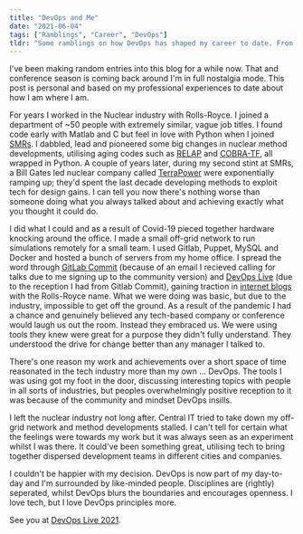 ```yaml
---
title: "DevOps and Me"
date: "2021-06-04"
tags: ["Ramblings", "Career", "DevOps"]
tldr: "Some ramblings on how DevOps has shaped my career to date. From life in a multinational corporate to finding happiness in tech, all thanks to the culture DevOps instills."
---
```


I've been making random entries into this blog for a while now. That and conference season is coming back around I'm in full nostalgia mode. This post is personal and based on my professional experiences to date about how I am where I am.

For years I worked in the Nuclear industry with Rolls-Royce. I joined a department of ~50 people with extremely similar, vague job titles. I found code early with Matlab and C but feel in love with Python when I joined [SMRs](https://www.rolls-royce.com/innovation/small-modular-reactors.aspx#/). I dabbled, lead and pioneered some big changes in nuclear method developments, utilising aging codes such as [RELAP](https://relap53d.inl.gov/SitePages/Home.aspx) and [COBRA-TF](https://www.ne.ncsu.edu/rdfmg/cobra-tf/), all wrapped in Python. A couple of years later, during my second stint at SMRs, a Bill Gates led nuclear company called [TerraPower](https://www.terrapower.com/) were exponentially ramping up; they'd spent the last decade developing methods to exploit tech for design gains. I can tell you now there's nothing worse than someone doing what you always talked about and achieving exactly what you thought it could do.

I did what I could and as a result of Covid-19 pieced together hardware knocking around the office. I made a small off-grid network to run simulations remotely for a small team. I used Gitlab, Puppet, MySQL and Docker and hosted a bunch of servers from my home office. I spread the word through [GitLab Commit](https://gitlabcommitvirtual2020.sched.com/speaker/sra405) (because of an email I recieved calling for talks due to me signing up to the community version) and [DevOps Live](https://www.cloudexpoeurope.com/devops-live/virtual-2020) (due to the reception I had from Gitlab Commit), gaining traction in [internet blogs](https://www.datacenterknowledge.com/devops/rolls-royce-embraces-devops-approach-drive-nuclear-power-project) with the Rolls-Royce name. What we were doing was basic, but due to the industry, impossible to get off the ground. As a result of the pandemic I had a chance and genuinely believed any tech-based company or conference would laugh us out the room. Instead they embraced us. We were using tools they knew were great for a purpose they didn't fully understand. They understood the drive for change better than any manager I talked to.

There's one reason my work and achievements over a short space of time reasonated in the tech industry more than my own ... DevOps. The tools I was using got my foot in the door, discussing interesting topics with people in all sorts of industries, but peoples overwhelmingly positive reception to it was because of the community and mindset DevOps insills.

I left the nuclear industry not long after. Central IT tried to take down my off-grid network and method developments stalled. I can't tell for certain what the feelings were towards my work but it was always seen as an experiment whilst I was there. It could've been something great, utilising tech to bring together dispersed development teams in different cities and companies.

I couldn't be happier with my decision. DevOps is now part of my day-to-day and I'm surrounded by like-minded people. Disciplines are (rightly) seperated, whilst DevOps blurs the boundaries and encourages openness. I love tech, but I love DevOps principles more.

See you at [DevOps Live 2021](https://www.cloudexpoeurope.com/devops-live/virtual-enterprise-evolution).